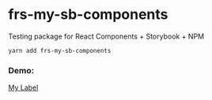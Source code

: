 # frs-my-sb-components

Testing package for React Components + Storybook + NPM

```
yarn add frs-my-sb-components
```

### Demo:

[My Label](https://soyl3y3nd4.github.io/sb-react-pro/?path=/story/ui-mylabel--basic)
